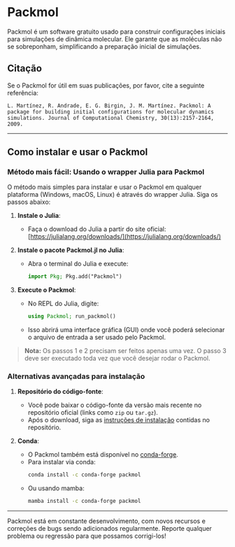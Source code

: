 # Packmol

Packmol é um software gratuito usado para construir configurações iniciais para simulações de dinâmica molecular. Ele garante que as moléculas não se sobreponham, simplificando a preparação inicial de simulações.

## Citação

Se o Packmol for útil em suas publicações, por favor, cite a seguinte referência:

```
L. Martínez, R. Andrade, E. G. Birgin, J. M. Martínez. Packmol: A package for building initial configurations for molecular dynamics simulations. Journal of Computational Chemistry, 30(13):2157-2164, 2009.
```

---

## Como instalar e usar o Packmol

### Método mais fácil: Usando o wrapper Julia para Packmol

O método mais simples para instalar e usar o Packmol em qualquer plataforma (Windows, macOS, Linux) é através do wrapper Julia. Siga os passos abaixo:

1. **Instale o Julia**:
   - Faça o download do Julia a partir do site oficial: [https://julialang.org/downloads/](https://julialang.org/downloads/)

2. **Instale o pacote Packmol.jl no Julia**:
   - Abra o terminal do Julia e execute:
     ```julia
     import Pkg; Pkg.add("Packmol")
     ```

3. **Execute o Packmol**:
   - No REPL do Julia, digite:
     ```julia
     using Packmol; run_packmol()
     ```
   - Isso abrirá uma interface gráfica (GUI) onde você poderá selecionar o arquivo de entrada a ser usado pelo Packmol.

> **Nota:** Os passos 1 e 2 precisam ser feitos apenas uma vez. O passo 3 deve ser executado toda vez que você desejar rodar o Packmol.

### Alternativas avançadas para instalação

1. **Repositório do código-fonte**:
   - Você pode baixar o código-fonte da versão mais recente no repositório oficial (links como `zip` ou `tar.gz`).
   - Após o download, siga as [instruções de instalação](#) contidas no repositório.

2. **Conda**:
   - O Packmol também está disponível no [conda-forge](https://github.com/conda-forge/packmol-feedstock).
   - Para instalar via conda:
     ```bash
     conda install -c conda-forge packmol
     ```
   - Ou usando mamba:
     ```bash
     mamba install -c conda-forge packmol
     ```

---

Packmol está em constante desenvolvimento, com novos recursos e correções de bugs sendo adicionados regularmente. Reporte qualquer problema ou regressão para que possamos corrigi-los!
